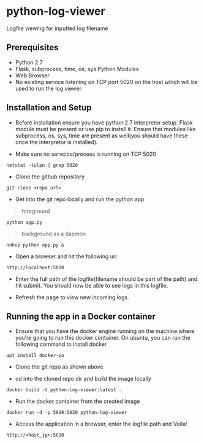 # python-log-viewer
Logfile viewing for inputted log filename


## Prerequisites

* Python 2.7
* Flask, subprocess, time, os, sys Python Modules
* Web Browser
* No existing service listening on TCP port 5020 on the host which will be used to run the log viewer.

## Installation and Setup

* Before installation ensure you have python 2.7 interpretor setup. Flask module must be present or use pip to install it. Ensure that modules like subprocess, os, sys, time are present as well(you should have these once the interpretor is installed).

* Make sure no servcice/process is running on TCP 5020 
```
netstat -tulpn | grep 5020
```

* Clone the github repository
```
git clone <repo url>
```

* Get into the git repo locally and run the python app

> foreground
  ```
  python app.py
  ```
  
> background as a daemon
  ``` 
  nohup python app.py &
  ```
  
* Open a browser and hit the following url
```
http://localhost:5020
```

* Enter the full path of the logfile(filename should be part of the path) and hit submit. You should now be able to see logs in this logfile.

* Refresh the page to view new incoming logs.
  
  
## Running the app in a Docker container

* Ensure that you have the docker engine running on the machine where you're going to run this docker container. On ubuntu, you can run the following command to install docker

``` 
apt install docker-io
```

* Clone the git repo as shown above


* cd into the cloned repo dir and build the image locally

```
docker build -t python-log-viewer:latest .
```

* Run the docker container from the created image

```
docker run -d -p 5020:5020 python-log-viewer
```

* Access the application in a browser, enter the logfile path and Voila!
```
http://<host_ip>:5020
```

